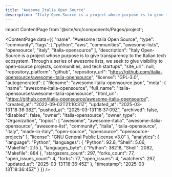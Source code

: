 ```yaml
---
title: "Awesome Italia Open Source"
description: "Italy Open-Source is a project whose purpose is to give transparency to the Italian tech ecosystem. Through a series of awesome lists, we seek to give visibility to open-source projects, communities, and tech startups"
---
```

import ContentPage from '@site/src/components/Pages/project';

<ContentPage
    data={{
  "name": "Awesome Italia Open Source",
  "type": "community",
  "tags": [
    "python",
    "aws",
    "communities",
    "awesome-lists",
    "opensource",
    "italy",
    "italia-opensource"
  ],
  "description": "Italy Open-Source is a project whose purpose is to give transparency to the Italian tech ecosystem. Through a series of awesome lists, we seek to give visibility to open-source projects, communities, and tech startups",
  "site_url": null,
  "repository_platform": "github",
  "repository_url": "https://github.com/italia-opensource/awesome-italia-opensource",
  "license": "GPL-3.0",
  "autogenerated": {
    "filename": "awesome-italia-opensource.json",
    "meta": {
      "name": "awesome-italia-opensource",
      "full_name": "italia-opensource/awesome-italia-opensource",
      "html_url": "https://github.com/italia-opensource/awesome-italia-opensource",
      "created_at": "2022-09-02T21:10:31Z",
      "updated_at": "2025-03-13T18:36:38Z",
      "pushed_at": "2025-03-13T18:37:09Z",
      "archived": false,
      "disabled": false,
      "owner": "italia-opensource",
      "owner_type": "Organization",
      "topics": [
        "awesome",
        "awesome-italia",
        "awesome-italia-opensource",
        "awesome-list",
        "community",
        "italia",
        "italia-opensource",
        "italy",
        "made-in-italy",
        "open-source",
        "opensource",
        "opensource-projects"
      ],
      "license": "GNU General Public License v3.0"
    },
    "analytics": {
      "language": "Python",
      "languages": {
        "Python": 92.8,
        "Shell": 5.06,
        "Makefile": 2.15
      },
      "languages_byte": {
        "Python": 38218,
        "Shell": 2082,
        "Makefile": 884
      },
      "stargazers_count": 297,
      "forks_count": 77,
      "open_issues_count": 4,
      "forks": 77,
      "open_issues": 4,
      "watchers": 297,
      "updated_at": "2025-03-13T18:36:45Z"
    },
    "timestamp": "2025-03-13T18:36:45Z"
  }
}}
/>
